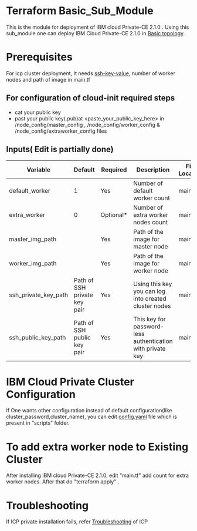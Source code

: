 # Terraform Basic_Sub_Module

This is the module for deployment of IBM cloud Private-CE 2.1.0 . Using this sub_module one can deploy IBM Cloud Private-CE 2.1.0 in [Basic topology][1].

[1]: https://www.ibm.com/developerworks/community/blogs/5092bd93-e659-4f89-8de2-a7ac980487f0/entry/Availability_considerations_for_single_ICP_cluster_topologies?lang=en

# Prerequisites

For icp cluster deployment, It needs [ssh-key-value](https://www.digitalocean.com/community/tutorials/how-to-set-up-ssh-keys-on-ubuntu-1604), number of worker nodes and path of image in main.tf 

## For configuration of cloud-init required steps

- cat your public key  
- past your public key(.pub)at <paste_your_public_key_here> in /node_config/master_config , /node_config/worker_config & /node_config/extraworker_config files

## Inputs( Edit is partially done)
| Variable           | Default       |Required| Description                            |File Location
|--------------------|---------------|--------|----------------------------------------|--------
|default_worker      |1              |Yes    |Number of default worker count|main.tf
|extra_worker          | 0              |Optional*     |Number of extra worker nodes count  |main.tf
|master_img_path          |            |Yes     |Path of the image for master node | main.tf
|worker_img_path          |            |Yes     |Path of the image for worker node | main.tf
|ssh_private_key_path          |  Path of SSH private key pair|Yes |Using this key you can log into created cluster nodes  |main.tf
|ssh_public_key_path          |  Path of SSH public key pair|Yes  |This key for password-less authentication with private key |main.tf


# IBM Cloud Private Cluster Configuration

If One wants other configuration instead of default configuration(like cluster_password,cluster_name), you can edit [config.yaml][2] file which is present in "scripts" folder. 

[2]: https://www.ibm.com/support/knowledgecenter/SSBS6K_2.1.0/installing/config_yaml.html

# To add extra worker node to Existing Cluster

After installing IBM cloud Private-CE 2.1.0, edit "main.tf" add count for extra worker nodes. After that do "terraform apply" .

# Troubleshooting
If ICP private installation fails, refer [Troubleshooting][5] of ICP

[5]: https://www.ibm.com/support/knowledgecenter/en/SSBS6K_2.1.0/troubleshoot/troubleshoot.html

